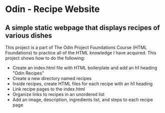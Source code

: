 # Odin - Recipe Website

## A simple static webpage that displays recipes of various dishes

This project is a part of The Odin Project Foundations Course (HTML Foundations) to practice all of the HTML knowledge I have acquired. This project shows how to do the following:
 
 * Create an index.html file with HTML boilerplate and add an h1 heading "Odin Recipes"
 * Create a new directory named recipes
 * Inside recipes, create HTML files for each recipe with an h1 heading
 * Link recipe pages to the index.html
 * Organize links to recipes in an unordered list
 * Add an image, description, ingredients list, and steps to each recipe page
